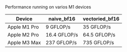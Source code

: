 Performance running on varios M1 devices


| Device | naive_bf16 | vectoried_bf16|
|--------|----|----|
| Apple M1 Pro | 9 GFLOP/s | 35 GFLOP/s |
| Apple M2 Pro | 16.4 GFLOP/s | 64.5 GFLOP/s |
| Apple M3 Max | 237 GFLOP/s | 735 GFLOP/s |
